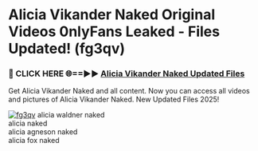 # Alicia Vikander Naked Original Videos 0nlyFans Leaked - Files Updated! (fg3qv)

<h3>🔴 CLICK HERE 🌐==►► <a href="https://tinyurl.com/yckcrads" rel="nofollow">Alicia Vikander Naked Updated Files</a></h3>

Get Alicia Vikander Naked and all content. Now you can access all videos and pictures of Alicia Vikander Naked. New Updated Files 2025!

[![fg3qv](https://i.imgur.com/hpKpOFt.gif)](https://tinyurl.com/yckcrads)
alicia waldner naked<br>
alicia naked<br>
alicia agneson naked<br>
alicia fox naked